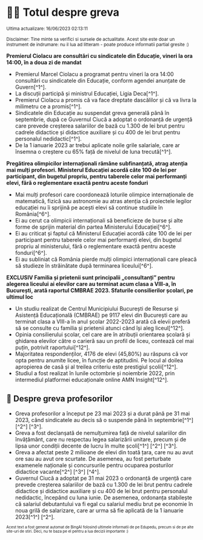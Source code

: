 # 👩‍🏫 Totul despre greva
<sub>Ultima actualizare: 16/06/2023 02:13:11</sub>

<sub>Disclaimer: Tine minte sa verifici si sursele de actualitate. Acest site este doar un instrument de indrumare: nu il lua ad litteram - poate produce informatii partial gresite :)</sub>

**Premierul Ciolacu are consultări cu sindicatele din Educație, vineri la ora 14:00, în a doua zi de mandat**

- Premierul Marcel Ciolacu a programat pentru vineri la ora 14:00 consultări cu sindicatele din Educație, conform agendei anunțate de Guvern[^1^].
- La discuții participă și ministrul Educației, Ligia Deca[^1^].
- Premierul Ciolacu a promis că va face dreptate dascălilor și că va livra la milimetru ce a promis[^1^].
- Sindicatele din Educație au suspendat greva generală până în septembrie, după ce Guvernul Ciucă a adoptat o ordonanță de urgență care prevede creșterea salariilor de bază cu 1.300 de lei brut pentru cadrele didactice și didactice auxiliare și cu 400 de lei brut pentru personalul nedidactic[^1^].
- De la 1 ianuarie 2023 ar trebui aplicate noile grile salariale, care ar însemna o creștere cu 65% față de nivelul de luna trecută[^1^].

**Pregătirea olimpicilor internaționali rămâne subfinanțată, atrag atenția mai mulți profesori. Ministerul Educației acordă câte 100 de lei per participant, din bugetul propriu, pentru taberele celor mai performanți elevi, fără o reglementare exactă pentru aceste fonduri**

- Mai mulți profesori care coordonează loturile olimpice internaționale de matematică, fizică sau astronomie au atras atenția că proiectele legilor educației nu îi sprijină pe acești elevi să continue studiile în România[^6^].
- Ei au cerut ca olimpicii internaționali să beneficieze de burse și alte forme de sprijin material din partea Ministerului Educației[^6^].
- Ei au criticat și faptul că Ministerul Educației acordă câte 100 de lei per participant pentru taberele celor mai performanți elevi, din bugetul propriu al ministerului, fără o reglementare exactă pentru aceste fonduri[^6^].
- Ei au subliniat că România pierde mulți olimpici internaționali care pleacă să studieze în străinătate după terminarea liceului[^6^].

**EXCLUSIV Familia și prietenii sunt principalii „consultanți” pentru alegerea liceului ai elevilor care au terminat acum clasa a VIII-a, în București, arată raportul CMBRAE 2023. Sfaturile consilierilor școlari, pe ultimul loc**

- Un studiu realizat de Centrul Municipiului București de Resurse și Asistență Educațională (CMBRAE) pe 9117 elevi din București care au terminat clasa a VIII-a în anul școlar 2022-2023 arată că elevii preferă să se consulte cu familia și prietenii atunci când își aleg liceul[^12^].
- Opinia consilierului școlar, cel care are în atribuții orientarea școlară și ghidarea elevilor către o carieră sau un profil de liceu, contează cel mai puțin, potrivit raportului[^12^].
- Majoritatea respondenților, 4176 de elevi (45,80%) au răspuns că vor opta pentru anumite licee, în funcție de aptitudini. Pe locul al doilea apropierea de casă și al treilea criteriu este prestigiul școlii[^12^].
- Studiul a fost realizat în lunile octombrie și noiembrie 2022, prin intermediul platformei educaționale online AMN Insight[^12^].

## 🏫 Despre greva profesorilor

- Greva profesorilor a început pe 23 mai 2023 și a durat până pe 31 mai 2023, când sindicatele au decis să o suspende până în septembrie[^1^] [^2^] [^3^].
- Greva a fost declanșată de nemulțumirea față de nivelul salariilor din învățământ, care nu respectau legea salarizării unitare, precum și de lipsa unor condiții decente de lucru în multe școli[^1^] [^2^] [^3^].
- Greva a afectat peste 2 milioane de elevi din toată țara, care nu au avut ore sau au avut ore scurtate. De asemenea, au fost perturbate examenele naționale și concursurile pentru ocuparea posturilor didactice vacante[^2^] [^3^] [^4^].
- Guvernul Ciucă a adoptat pe 31 mai 2023 o ordonanță de urgență care prevede creșterea salariilor de bază cu 1.300 de lei brut pentru cadrele didactice și didactice auxiliare și cu 400 de lei brut pentru personalul nedidactic, începând cu luna iunie. De asemenea, ordonanța stabilește că salariul debutantului va fi egal cu salariul mediu brut pe economie în noua grilă de salarizare, care ar urma să fie aplicată de la 1 ianuarie 2023[^1^] [^2^].


<sub><sub>Acest text a fost generat automat de BingAI folosind ultimele informatii de pe Edupedu, precum si de pe alte site-uri de stiri. Deci, nu te baza pe el pentru a lua decizii importante :)</sub></sub>